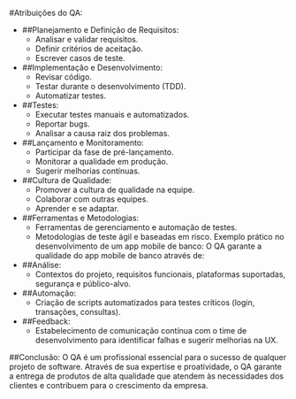 ﻿#Atribuições do QA:
* ##Planejamento e Definição de Requisitos:
   * Analisar e validar requisitos.
   * Definir critérios de aceitação.
   * Escrever casos de teste.
* ##Implementação e Desenvolvimento:
   * Revisar código.
   * Testar durante o desenvolvimento (TDD).
   * Automatizar testes.
* ##Testes:
   * Executar testes manuais e automatizados.
   * Reportar bugs.
   * Analisar a causa raiz dos problemas.
* ##Lançamento e Monitoramento:
   * Participar da fase de pré-lançamento.
   * Monitorar a qualidade em produção.
   * Sugerir melhorias contínuas.
* ##Cultura de Qualidade:
   * Promover a cultura de qualidade na equipe.
   * Colaborar com outras equipes.
   * Aprender e se adaptar.
* ##Ferramentas e Metodologias:
   * Ferramentas de gerenciamento e automação de testes.
   * Metodologias de teste ágil e baseadas em risco.
Exemplo prático no desenvolvimento de um app mobile de banco:
O QA garante a qualidade do app mobile de banco através de:
* ##Análise:
   * Contextos do projeto, requisitos funcionais, plataformas suportadas, segurança e público-alvo.
* ##Automação:
   * Criação de scripts automatizados para testes críticos (login, transações, consultas).
* ##Feedback:
   * Estabelecimento de comunicação contínua com o time de desenvolvimento para identificar falhas e sugerir melhorias na UX.

##Conclusão:
O QA é um profissional essencial para o sucesso de qualquer projeto de software. Através de sua expertise e proatividade, o QA garante a entrega de produtos de alta qualidade que atendem às necessidades dos clientes e contribuem para o crescimento da empresa.
